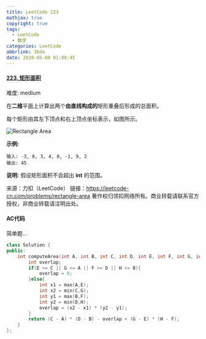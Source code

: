 ```yaml
---
title: LeetCode 223
mathjax: true
copyright: true
tags:
  - LeetCode
  - 数学
categories: LeetCode
abbrlink: 3bda
date: 2020-05-08 01:08:45
---
```


#### [223. 矩形面积](https://leetcode-cn.com/problems/rectangle-area/)

难度: medium

在**二维**平面上计算出两个**由直线构成的**矩形重叠后形成的总面积。

每个矩形由其左下顶点和右上顶点坐标表示，如图所示。

![Rectangle Area](https://assets.leetcode-cn.com/aliyun-lc-upload/uploads/2018/10/22/rectangle_area.png)

**示例:**

```
输入: -3, 0, 3, 4, 0, -1, 9, 2
输出: 45
```

**说明:** 假设矩形面积不会超出 **int** 的范围。

<!--more-->

来源：力扣（LeetCode）
链接：https://leetcode-cn.com/problems/rectangle-area
著作权归领扣网络所有。商业转载请联系官方授权，非商业转载请注明出处。



#### AC代码

简单题...

```c++
class Solution {
public:
    int computeArea(int A, int B, int C, int D, int E, int F, int G, int H) {
        int overlap;
        if(E >= C || G <= A || F >= D || H <= B){
            overlap = 0;
        }else{
            int x1 = max(A,E);
            int x2 = min(C,G);
            int y1 = max(B,F);
            int y2 = min(D,H);
            overlap = (x2 - x1) * (y2 - y1);
        }
        return (C - A) * (D - B) - overlap + (G - E) * (H - F);
    }
};
```


